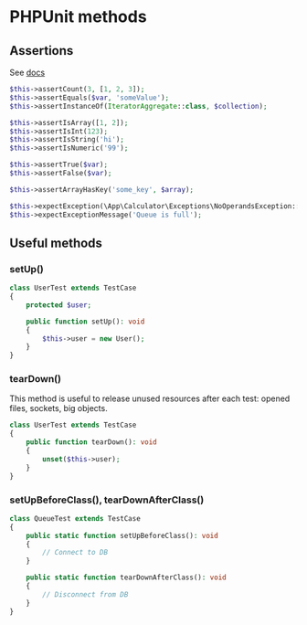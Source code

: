 # PHPUnit methods

## Assertions

See [docs](https://phpunit.readthedocs.io/en/master/assertions.html)

```php
$this->assertCount(3, [1, 2, 3]);
$this->assertEquals($var, 'someValue');
$this->assertInstanceOf(IteratorAggregate::class, $collection);

$this->assertIsArray([1, 2]);
$this->assertIsInt(123);
$this->assertIsString('hi');
$this->assertIsNumeric('99');

$this->assertTrue($var);
$this->assertFalse($var);

$this->assertArrayHasKey('some_key', $array);

$this->expectException(\App\Calculator\Exceptions\NoOperandsException::class);
$this->expectExceptionMessage('Queue is full');
```

## Useful methods

### setUp()

```php
class UserTest extends TestCase
{
    protected $user;

    public function setUp(): void
    {
        $this->user = new User();
    }
}
```

### tearDown()

This method is useful to release unused resources after each test: opened files, sockets, big objects.

```php
class UserTest extends TestCase
{
    public function tearDown(): void
    {
        unset($this->user);
    }
}
```

### setUpBeforeClass(), tearDownAfterClass()

```php
class QueueTest extends TestCase
{
    public static function setUpBeforeClass(): void
    {
        // Connect to DB
    }

    public static function tearDownAfterClass(): void
    {
        // Disconnect from DB
    }
}
```

